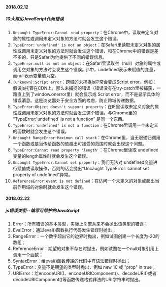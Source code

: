 #### 2018.02.12

##### 10大常见JavaScript代码错误
1. `Uncaught TypeError:Cannot read property`：在Chrome中，读取未定义对象的属性或调用未定义对象的方法时就会发生这个错误。
2. `TypeError:'undefined' is not an object`：在Safari里读取未定义对象的属性或调用未定义对象的方法时就会发生这个错误，和在Chrome中的错误是差不多的，只是Safari为他提供了不同的错误信息。
3. `TypeError:null is not an object`：在Safari里读取空（null）对象的属性或调用空对象的方法时会发生这个错误。js中，undefined表示未赋值的变量，而null表示变量值为空。
4. `(unknown):Script error`：跨域的未捕捉js异常会变成Script error。例如：假设js托管在CDN上，那么未捕捉的错误（错误没有在try-catch里被捕获，一路直上到了window.onerror里）就会显示成 Script error，而不是显示具体的错误消息。这是浏览器处于安全方面的考虑，防止跨域传递数据。
5. `TypeError:Object doesn't support property`：在IE里读取未定义对象的属性或调用未定义对象的方法时就会发生这个错误。与Chrome里的 “TypeError:'undefined' is not a function” 是同一个东西。
6. `TypeError:'undefined' is not a function`：在Chrome里调用一个未定义的函数时就会发生这个错误。
7. `Uncaught RangeError:Maximun call stack`：在Chrome里，当无限递归调用一个函数或是当传给函数的值超出可接受的范围时就会出现这个问题。
8. `TypeError:Cannot read property 'length'`：在Chrome里读取 undefined 变量的length属性时就会发生这个错误。
9. `Uncaught TypeError:Cannot set property`：我们无法对 undefined变量进行赋值或读取操作，否则的话会抛出“Uncaught TypeError: cannot set property of undefined”异常。
10. `ReferenceError:event is not defined`：在访问一个未定义的对象或超出当前作用域的对象时就会发生这个错误。

#### 2018.02.22

##### js错误类型--编写可维护的JavaScript

1. Error：所有错误的基本类型，实际上引擎从来不会抛出该类型的错误；
2. EvalError：通过eval()函数执行代码发生错误时抛出；
3. RangeError：一个数字超出它的边界时抛出，例如试图创建一个长度为-20的数组；
4. ReferenceError：期望的对象不存在时抛出，例如试图在一个null对象引用上调用一个函数；
5. SyntaxError：给eval()函数传递的代码中有语法错误时抛出；
6. TypeError：变量不是期望的类型时抛出，例如 new 10 或 "prop" in true；
7. URIError：给encodeURI()、encodeURIComponent()、decodeURI()或者decodeURIComponent()等函数传递格式非法的URI字符串时抛出。